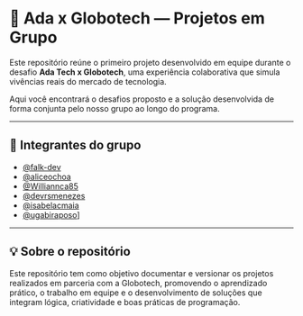 # 🤝 Ada x Globotech — Projetos em Grupo

Este repositório reúne o primeiro projeto desenvolvido em equipe durante o desafio **Ada Tech x Globotech**, uma experiência colaborativa que simula vivências reais do mercado de tecnologia.

Aqui você encontrará o desafios proposto e a solução desenvolvida de forma conjunta pelo nosso grupo ao longo do programa.

---

## 👥 Integrantes do grupo

- [@falk-dev](https://github.com/falk-dev)
- [@aliceochoa](https://github.com/aliceochoa)
- [@Williannca85](https://github.com/Williannca85)
- [@devrsmenezes](https://github.com/devrsmenezes)
- [@isabelacmaia](https://github.com/isabelacmaia)
- [@ugabiraposo](https://github.com/ugabiraposo)]

---

## 💡 Sobre o repositório

Este repositório tem como objetivo documentar e versionar os projetos realizados em parceria com a Globotech, promovendo o aprendizado prático, o trabalho em equipe e o desenvolvimento de soluções que integram lógica, criatividade e boas práticas de programação.



